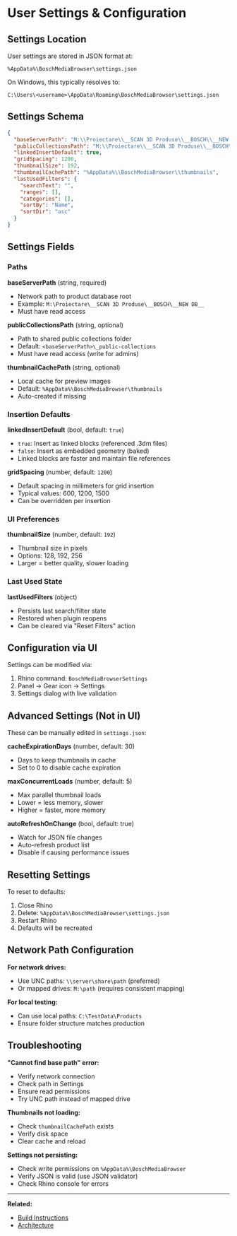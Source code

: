 # User Settings & Configuration

## Settings Location

User settings are stored in JSON format at:
```
%AppData%\BoschMediaBrowser\settings.json
```

On Windows, this typically resolves to:
```
C:\Users\<username>\AppData\Roaming\BoschMediaBrowser\settings.json
```

## Settings Schema

```json
{
  "baseServerPath": "M:\\Proiectare\\__SCAN 3D Produse\\__BOSCH\\__NEW DB__",
  "publicCollectionsPath": "M:\\Proiectare\\__SCAN 3D Produse\\__BOSCH\\__NEW DB__\\_public-collections",
  "linkedInsertDefault": true,
  "gridSpacing": 1200,
  "thumbnailSize": 192,
  "thumbnailCachePath": "%AppData%\\BoschMediaBrowser\\thumbnails",
  "lastUsedFilters": {
    "searchText": "",
    "ranges": [],
    "categories": [],
    "sortBy": "Name",
    "sortDir": "asc"
  }
}
```

## Settings Fields

### Paths

**baseServerPath** (string, required)
- Network path to product database root
- Example: `M:\Proiectare\__SCAN 3D Produse\__BOSCH\__NEW DB__`
- Must have read access

**publicCollectionsPath** (string, optional)
- Path to shared public collections folder
- Default: `<baseServerPath>\_public-collections`
- Must have read access (write for admins)

**thumbnailCachePath** (string, optional)
- Local cache for preview images
- Default: `%AppData%\BoschMediaBrowser\thumbnails`
- Auto-created if missing

### Insertion Defaults

**linkedInsertDefault** (bool, default: `true`)
- `true`: Insert as linked blocks (referenced .3dm files)
- `false`: Insert as embedded geometry (baked)
- Linked blocks are faster and maintain file references

**gridSpacing** (number, default: `1200`)
- Default spacing in millimeters for grid insertion
- Typical values: 600, 1200, 1500
- Can be overridden per insertion

### UI Preferences

**thumbnailSize** (number, default: `192`)
- Thumbnail size in pixels
- Options: 128, 192, 256
- Larger = better quality, slower loading

### Last Used State

**lastUsedFilters** (object)
- Persists last search/filter state
- Restored when plugin reopens
- Can be cleared via "Reset Filters" action

## Configuration via UI

Settings can be modified via:
1. Rhino command: `BoschMediaBrowserSettings`
2. Panel → Gear icon → Settings
3. Settings dialog with live validation

## Advanced Settings (Not in UI)

These can be manually edited in `settings.json`:

**cacheExpirationDays** (number, default: 30)
- Days to keep thumbnails in cache
- Set to 0 to disable cache expiration

**maxConcurrentLoads** (number, default: 5)
- Max parallel thumbnail loads
- Lower = less memory, slower
- Higher = faster, more memory

**autoRefreshOnChange** (bool, default: true)
- Watch for JSON file changes
- Auto-refresh product list
- Disable if causing performance issues

## Resetting Settings

To reset to defaults:
1. Close Rhino
2. Delete: `%AppData%\BoschMediaBrowser\settings.json`
3. Restart Rhino
4. Defaults will be recreated

## Network Path Configuration

**For network drives:**
- Use UNC paths: `\\server\share\path` (preferred)
- Or mapped drives: `M:\path` (requires consistent mapping)

**For local testing:**
- Can use local paths: `C:\TestData\Products`
- Ensure folder structure matches production

## Troubleshooting

**"Cannot find base path" error:**
- Verify network connection
- Check path in Settings
- Ensure read permissions
- Try UNC path instead of mapped drive

**Thumbnails not loading:**
- Check `thumbnailCachePath` exists
- Verify disk space
- Clear cache and reload

**Settings not persisting:**
- Check write permissions on `%AppData%\BoschMediaBrowser`
- Verify JSON is valid (use JSON validator)
- Check Rhino console for errors

---

**Related:**
- [Build Instructions](./README.md)
- [Architecture](../BoschMediaBrowserSpec/specs/001-rhino-media-browser/ARCHITECTURE.md)
